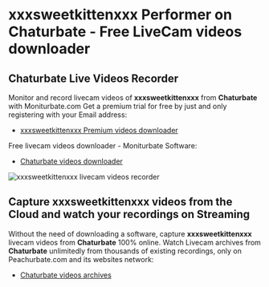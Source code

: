 # xxxsweetkittenxxx Performer on Chaturbate - Free LiveCam videos downloader

## Chaturbate Live Videos Recorder

Monitor and record livecam videos of **xxxsweetkittenxxx** from **Chaturbate** with Moniturbate.com
Get a premium trial for free by just and only registering with your Email address:
* [xxxsweetkittenxxx Premium videos downloader](https://moniturbate.com/request-demo-licence-key.html)

Free livecam videos downloader - Moniturbate Software:
* [Chaturbate videos downloader](https://moniturbate.com/moniturbate-download-software.html)

![xxxsweetkittenxxx livecam videos recorder](https://peachurnet.com/templates/moniturbate-software.png)


## Capture xxxsweetkittenxxx videos from the Cloud and watch your recordings on Streaming

Without the need of downloading a software, capture **xxxsweetkittenxxx** livecam videos from **Chaturbate** 100% online.
Watch Livecam archives from **Chaturbate** unlimitedly from thousands of existing recordings, only on Peachurbate.com and its websites network:
* [Chaturbate videos archives](https://peachurnet.com/)